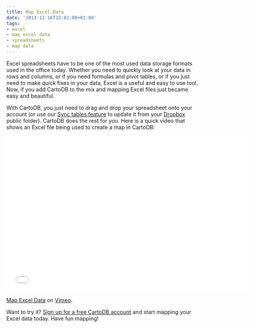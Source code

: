 ```yaml
---
title: Map Excel Data
date: '2013-12-16T15:02:00+01:00'
tags:
- excel
- map excel data
- spreadsheets
- map data
---
```


Excel spreadsheets have to be one of the most used data storage formats used in the office today. Whether you need to quickly look at your data in rows and columns, or if you need formulas and pivot tables, or if you just need to make quick fixes in your data, Excel is a useful and easy to use tool. Now, if you add CartoDB to the mix and mapping Excel files just became easy and beautiful.

With CartoDB, you just need to drag and drop your spreadsheet onto your account (or use our <a href="http://blog.cartodb.com/post/65639747344/create-real-time-maps-from-data-anywhere-on-the-web">Sync tables feature</a> to update it from your <a href="http://blog.cartodb.com/post/57711557654/a-step-forward-for-a-full-cloud-mapping-environment">Dropbox</a> public folder). CartoDB does the rest for you. Here is a quick video that shows an Excel file being used to create a map in CartoDB:

<iframe frameborder="0" height="408" src="//player.vimeo.com/video/77289264?title=0&amp;byline=0&amp;portrait=0" width="639"></iframe>

<a href="http://vimeo.com/77289264">Map Excel Data</a> on <a href="https://vimeo.com">Vimeo</a>.

Want to try it? <a href="http://www.cartodb.com">Sign up for a free CartoDB account</a> and start mapping your Excel data today. Have fun mapping!
